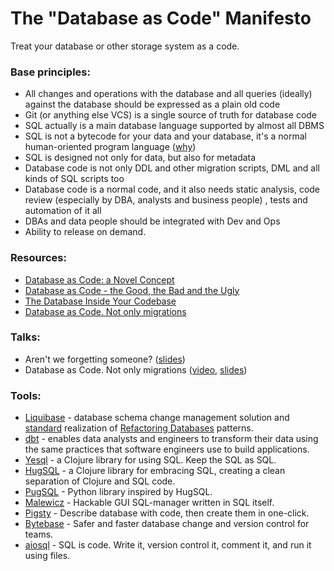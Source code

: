 # The "Database as Code" Manifesto

Treat your database or other storage system as a code.

### Base principles:
- All changes and operations with the database and all queries (ideally) against the database should be expressed as a plain old code
- Git (or anything else VCS) is a single source of truth for database code
- SQL actually is a main database language supported by almost all DBMS 
- SQL is not a bytecode for your data and your database, it's a normal human-oriented program language ([why](https://gramin.pro/posts/sql-is-not-a-bytecode-for-data))
- SQL is designed not only for data, but also for metadata
- Database code is not only DDL and other migration scripts, DML and all kinds of SQL scripts too
- Database code is a normal code, and it also needs static analysis, code review (especially by DBA, analysts and business people) , tests and automation of it all
- DBAs and data people should be integrated with Dev and Ops
- Ability to release on demand.

### Resources:
- [Database as Code: a Novel Concept](https://dzone.com/articles/database-as-code-a-novel-concept)
- [Database as Code - the Good, the Bad and the Ugly](https://bytebase.com/blog/database-as-code)
- [The Database Inside Your Codebase](https://feifan.blog/posts/the-database-inside-your-codebase)
- [Database as Code. Not only migrations](https://gramin.pro/posts/database-as-code)

### Talks:
- Aren't we forgetting someone? ([slides](https://speakerdeck.com/tastapod/arent-we-forgetting-someone))
- Database as Code. Not only migrations ([video](https://youtu.be/_XgLLJQ5pZw), [slides](https://github.com/mgramin/percona-community-live-2022))

### Tools:
- [Liquibase](https://www.liquibase.org) - database schema change management solution and [standard](https://twitter.com/pramodsadalage/status/1494398226253897733?t=_MKNMnmKBXUMDKJi-ZcYmg&s=19) realization of [Refactoring Databases](https://databaserefactoring.com) patterns.
- [dbt](https://github.com/dbt-labs/dbt-core) - enables data analysts and engineers to transform their data using the same practices that software engineers use to build applications.
- [Yesql](https://github.com/krisajenkins/yesql) - a Clojure library for using SQL. Keep the SQL as SQL.
- [HugSQL](https://www.hugsql.org) - a Clojure library for embracing SQL, creating a clean separation of Clojure and SQL code.
- [PugSQL](https://pugsql.org) - Python library inspired by HugSQL.
- [Malewicz](https://github.com/mgramin/malewicz) - Hackable GUI SQL-manager written in SQL itself.
- [Pigsty](https://github.com/Vonng/pigsty) - Describe database with code, then create them in one-click.
- [Bytebase](https://bytebase.com) - Safer and faster database change and version control for teams.
- [aiosql](https://github.com/nackjicholson/aiosql) - SQL is code. Write it, version control it, comment it, and run it using files.
